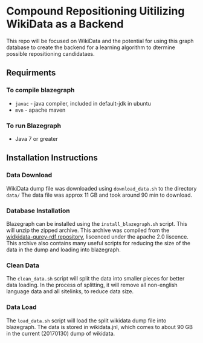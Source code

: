 # Compound Repositioning Uitilizing WikiData as a Backend

This repo will be focused on WikiData and the potential for using this graph
database to create the backend for a learning algorithm to dtermine possible
repositioning candidataes.

## Requirments

### To compile blazegraph

- `javac` - java compiler, included in default-jdk in ubuntu
- `mvn` - apache maven

### To run Blazegraph

- Java 7 or greater

## Installation Instructions

### Data Download

WikiData dump file was downloaded using `download_data.sh` to the directory `data/`
The data file was approx 11 GB and took around 90 min to download.

### Database Installation

Blazegraph can be installed using the `install_blazegraph.sh` script. This will
unzip the zipped archive. This archive was compiled from the [widkidata-qurey-rdf
repository](https://github.com/wikimedia/wikidata-query-rdf), liscenced under the
apache 2.0 liscence. This archive also contains many useful scripts for reducing
the size of the data in the dump and loading into blazegraph.

### Clean Data

The `clean_data.sh` script will split the data into smaller pieces for better
data loading. In the process of splitting, it will remove all non-english
language data and all sitelinks, to reduce data size.

### Data Load

The `load_data.sh` script will load the split wikidata dump file into blazegraph.
The data is stored in wikidata.jnl, which comes to about 90 GB in the current
(20170130) dump of wikidata.
